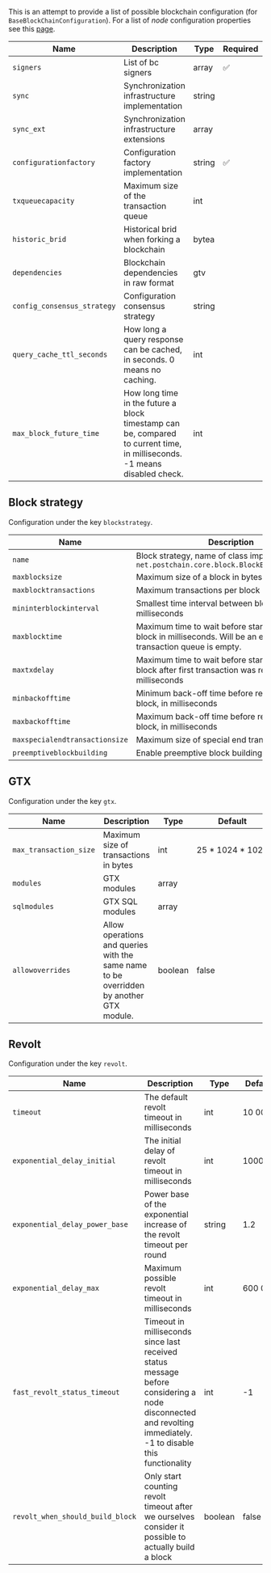 This is an attempt to provide a list of possible blockchain configuration (for `BaseBlockChainConfiguration`). For a
list of _node_ configuration properties see this [page](Node-Configuration-Properties.md).

| Name                        | Description                                                                                                               | Type          | Required           | Default |
|-----------------------------|---------------------------------------------------------------------------------------------------------------------------|---------------|--------------------|---------|
| `signers`                   | List of bc signers                                                                                                        | array<bytea>  | :white_check_mark: |         |
| `sync`                      | Synchronization infrastructure implementation                                                                             | string        |                    | ""      |
| `sync_ext`                  | Synchronization infrastructure extensions                                                                                 | array<string> |                    | []      |
| `configurationfactory`      | Configuration factory implementation                                                                                      | string        | :white_check_mark: |         |
| `txqueuecapacity`           | Maximum size of the transaction queue                                                                                     | int           |                    | 2500    |
| `historic_brid`             | Historical brid when forking a blockchain                                                                                 | bytea         |                    |         |
| `dependencies`              | Blockchain dependencies in raw format                                                                                     | gtv           |                    |         |
| `config_consensus_strategy` | Configuration consensus strategy                                                                                          | string        |                    |         |
| `query_cache_ttl_seconds`   | How long a query response can be cached, in seconds. 0 means no caching.                                                  | int           |                    | 0       |
| `max_block_future_time`     | How long time in the future a block timestamp can be, compared to current time, in milliseconds. -1 means disabled check. | int           |                    | 60000   |

## Block strategy

Configuration under the key `blockstrategy`.

| Name                           | Description                                                                                                                  | Type    | Default          |
|--------------------------------|------------------------------------------------------------------------------------------------------------------------------|---------|------------------|
| `name`                         | Block strategy, name of class implementing `net.postchain.core.block.BlockBuildingStrategy`                                  | string  |                  | net.postchain.base.BaseBlockBuildingStrategy |
| `maxblocksize`                 | Maximum size of a block in bytes                                                                                             | int     | 26 * 1024 * 1024 |
| `maxblocktransactions`         | Maximum transactions per block                                                                                               | int     | 100              |
| `mininterblockinterval`        | Smallest time interval between blocks in milliseconds                                                                        | int     | 25               |
| `maxblocktime`                 | Maximum time to wait before starting to build a block in milliseconds. Will be an empty block if transaction queue is empty. | int     | 30 000           |
| `maxtxdelay`                   | Maximum time to wait before starting to build a block after first transaction was received, in milliseconds                  | int     | 1000             |
| `minbackofftime`               | Minimum back-off time before retrying a failed block, in milliseconds                                                        | int     | 20               |
| `maxbackofftime`               | Maximum back-off time before retrying a failed block, in milliseconds                                                        | int     | 2000             |
| `maxspecialendtransactionsize` | Maximum size of special end transaction, in bytes                                                                            | int     | 1024             |
| `preemptiveblockbuilding`      | Enable preemptive block building                                                                                             | boolean | true             |

## GTX

Configuration under the key `gtx`.

| Name                   | Description                                                                             | Type          | Default          |
|------------------------|-----------------------------------------------------------------------------------------|---------------|------------------|
| `max_transaction_size` | Maximum size of transactions in bytes                                                   | int           | 25 * 1024 * 1024 |
| `modules`              | GTX modules                                                                             | array<string> |                  |
| `sqlmodules`           | GTX SQL modules                                                                         | array<string> |                  |
| `allowoverrides`       | Allow operations and queries with the same name to be overridden by another GTX module. | boolean       | false            |

## Revolt

Configuration under the key `revolt`.

| Name                             | Description                                                                                                                                                   | Type    | Default |
|----------------------------------|---------------------------------------------------------------------------------------------------------------------------------------------------------------|---------|---------|
| `timeout`                        | The default revolt timeout in milliseconds                                                                                                                    | int     | 10 000  |
| `exponential_delay_initial`      | The initial delay of revolt timeout in milliseconds                                                                                                           | int     | 1000    |
| `exponential_delay_power_base`   | Power base of the exponential increase of the revolt timeout per round                                                                                        | string  | 1.2     |
| `exponential_delay_max`          | Maximum possible revolt timeout in milliseconds                                                                                                               | int     | 600 000 |
| `fast_revolt_status_timeout`     | Timeout in milliseconds since last received status message before considering a node disconnected and revolting immediately. -1 to disable this functionality | int     | -1      |
| `revolt_when_should_build_block` | Only start counting revolt timeout after we ourselves consider it possible to actually build a block                                                          | boolean | false   |

